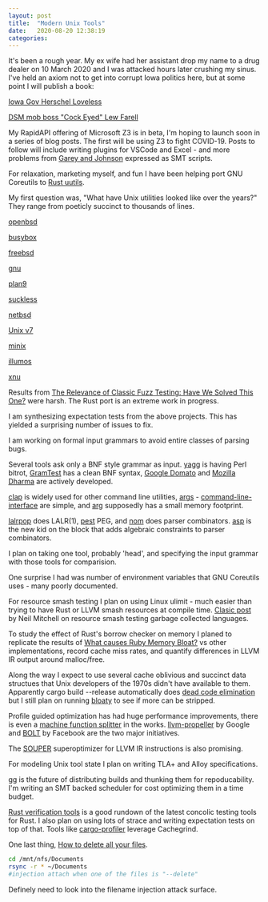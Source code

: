 ```yaml
---
layout: post
title:  "Modern Unix Tools"
date:   2020-08-20 12:38:19
categories: 
---
```

It's been a rough year. My ex wife had her assistant drop my name to a drug dealer on 10 March 2020 and I was attacked hours later crushing my sinus. I've held an axiom not to get into corrupt Iowa politics here, but at some point I will publish a book:

[Iowa Gov Herschel Loveless](https://www.muckrock.com/foi/united-states-of-america-10/fbi-files-on-herschel-loveless-26056/#files)

[DSM mob boss "Cock Eyed" Lew Farell](https://www.muckrock.com/foi/united-states-of-america-10/fbi-lew-farell-26054/#files)

My RapidAPI offering of Microsoft Z3 is in beta, I'm hoping to launch soon in a series of blog posts. The first will be using Z3 to fight COVID-19. Posts to follow will include writing plugins for VSCode and Excel - and more problems from [Garey and Johnson](https://www.amazon.com/Computers-Intractability-NP-Completeness-Mathematical-Sciences/dp/0716710455) expressed as SMT scripts.

For relaxation, marketing myself, and fun I have been helping port GNU Coreutils to [Rust uutils](https://github.com/uutils/coreutils).

My first question was, "What have Unix utilities looked like over the years?" They range from poeticly succinct to thousands of lines.

[openbsd](https://github.com/openbsd/src/tree/master/usr.bin)

[busybox](https://git.busybox.net/busybox/tree/coreutils)

[freebsd](https://github.com/freebsd/freebsd/tree/master/bin)

[gnu](https://github.com/coreutils/coreutils)

[plan9](https://9p.io/sources/plan9/sys/src/cmd/cat.c)

[suckless](https://git.suckless.org/sbase/file/cat.c.html)

[netbsd](https://github.com/NetBSD/src/tree/trunk/bin)

[Unix v7](https://minnie.tuhs.org/cgi-bin/utree.pl?file=V7/usr/src/cmd)

[minix](https://github.com/Stichting-MINIX-Research-Foundation/minix/tree/master/bin)

[illumos](https://github.com/illumos/illumos-gate/tree/master/usr/src/cmd)

[xnu](https://opensource.apple.com/tarballs/shell_cmds/)

Results from [The Relevance of Classic Fuzz Testing: Have We Solved This One?](ftp://ftp.cs.wisc.edu/paradyn/technical_papers/fuzz2020.pdf) were harsh. The Rust port is an extreme work in progress.

I am synthesizing expectation tests from the above projects. This has yielded a surprising number of issues to fix.

I am working on formal input grammars to avoid entire classes of parsing bugs. 

Several tools ask only a BNF style grammar as input. [yagg](https://github.com/coppit/yagg) is having Perl bitrot, [GramTest](https://github.com/codelion/gramtest) has a clean BNF syntax, [Google Domato](https://github.com/googleprojectzero/domato) and [Mozilla Dharma](https://github.com/MozillaSecurity/dharma) are actively developed. 

[clap](https://github.com/clap-rs/clap) is widely used for other command line utilities, [args](https://docs.rs/args/2.2.0/args/) - [command-line-interface](https://lib.rs/command-line-interface) are simple, and [arg](https://github.com/google/argh) supposedly has a small memory footprint.

[lalrpop](https://github.com/lalrpop/lalrpop) does LALR(1), [pest](https://pest.rs) PEG, and [nom](https://github.com/Geal/nom) does parser combinators. [asp](https://github.com/yallop/ocaml-asp) is the new kid on the block that adds algebraic constraints to parser combinators.

I plan on taking one tool, probably 'head', and specifying the input grammar with those tools for comparision. 

One surprise I had was number of environment variables that GNU Coreutils uses - many poorly documented.

For resource smash testing I plan on using Linux ulimit - much easier than trying to have Rust or LLVM smash resources at compile time. [Clasic post](http://neilmitchell.blogspot.com/2015/09/detecting-space-leaks.html) by Neil Mitchell on resource smash testing garbage collected languages.

To study the effect of Rust's borrow checker on memory I planed to replicate the results of [What causes Ruby Memory Bloat?](https://www.joyfulbikeshedding.com/blog/2019-03-14-what-causes-ruby-memory-bloat.html) vs other implementations, record cache miss rates, and quantify differences in LLVM IR output around malloc/free.

Along the way I expect to use several cache oblivious and succinct data structues that Unix developers of the 1970s didn't have available to them. Apparently cargo build --release automatically does [dead code elimination](https://lifthrasiir.github.io/rustlog/why-is-a-rust-executable-large.html)  but I still plan on running [bloaty](https://github.com/google/bloaty) to see if more can be stripped.

Profile guided optimization has had huge performance improvements, there is even a [machine function splitter](http://lists.llvm.org/pipermail/llvm-dev/2020-August/144012.html) in the works. [llvm-propeller](https://github.com/google/llvm-propeller) by Google and [BOLT](https://github.com/facebookincubator/BOLT) by Facebook are the two major initiatives.

The [SOUPER](https://github.com/google/souper) superoptimizer for LLVM IR instructions is also promising.

For modeling Unix tool state I plan on writing TLA+ and Alloy specifications.

[gg](https://github.com/StanfordSNR/gg) is the future of distributing builds and thunking them for repoducability. I'm writing an SMT backed scheduler for cost optimizing them in a time budget.


[Rust verification tools](https://alastairreid.github.io/rust-verification-tools/) is a good rundown of the latest concolic testing tools for Rust. I also plan on using lots of strace and writing expectation tests on top of that. Tools like [cargo-profiler](https://github.com/svenstaro/cargo-profiler) leverage Cachegrind.

One last thing, [How to delete all your files](https://www.reddit.com/r/linux/comments/if1krd/how_to_delete_all_your_files/).

```bash
cd /mnt/nfs/Documents
rsync -r * ~/Documents
#injection attach when one of the files is "--delete"
```
Definely need to look into the filename injection attack surface.




